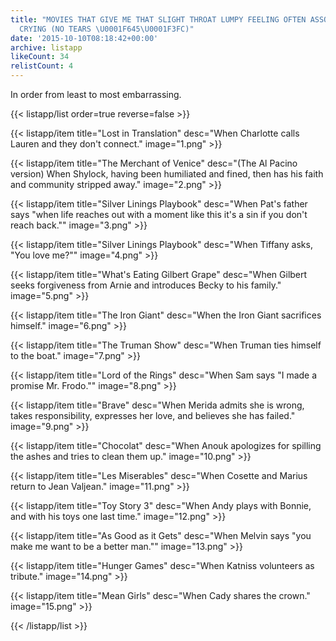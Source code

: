 ```yaml
---
title: "MOVIES THAT GIVE ME THAT SLIGHT THROAT LUMPY FEELING OFTEN ASSOCIATED WITH
  CRYING (NO TEARS \U0001F645\U0001F3FC)"
date: '2015-10-10T08:18:42+00:00'
archive: listapp
likeCount: 34
relistCount: 4
---
```


In order from least to most embarrassing.

{{< listapp/list order=true reverse=false >}}

   {{< listapp/item title="Lost in Translation"
      desc="When Charlotte calls Lauren and they don't connect."
      image="1.png" >}}

   {{< listapp/item title="The Merchant of Venice"
      desc="(The Al Pacino version) When Shylock, having been humiliated and fined, then has his faith and community stripped away."
      image="2.png" >}}

   {{< listapp/item title="Silver Linings Playbook"
      desc="When Pat's father says \"when life reaches out with a moment like this it's a sin if you don't reach back.\""
      image="3.png" >}}

   {{< listapp/item title="Silver Linings Playbook"
      desc="When Tiffany asks, \"You love me?\""
      image="4.png" >}}

   {{< listapp/item title="What's Eating Gilbert Grape"
      desc="When Gilbert seeks forgiveness from Arnie and introduces Becky to his family."
      image="5.png" >}}

   {{< listapp/item title="The Iron Giant"
      desc="When the Iron Giant sacrifices himself."
      image="6.png" >}}

   {{< listapp/item title="The Truman Show"
      desc="When Truman ties himself to the boat."
      image="7.png" >}}

   {{< listapp/item title="Lord of the Rings"
      desc="When Sam says \"I made a promise Mr. Frodo.\""
      image="8.png" >}}

   {{< listapp/item title="Brave"
      desc="When Merida admits she is wrong, takes responsibility, expresses her love, and believes she has failed."
      image="9.png" >}}

   {{< listapp/item title="Chocolat"
      desc="When Anouk apologizes for spilling the ashes and tries to clean them up."
      image="10.png" >}}

   {{< listapp/item title="Les Miserables"
      desc="When Cosette and Marius return to Jean Valjean."
      image="11.png" >}}

   {{< listapp/item title="Toy Story 3"
      desc="When Andy plays with Bonnie, and with his toys one last time."
      image="12.png" >}}

   {{< listapp/item title="As Good as it Gets"
      desc="When Melvin says \"you make me want to be a better man.\""
      image="13.png" >}}

   {{< listapp/item title="Hunger Games"
      desc="When Katniss volunteers as tribute."
      image="14.png" >}}

   {{< listapp/item title="Mean Girls"
      desc="When Cady shares the crown."
      image="15.png" >}}

{{< /listapp/list >}}
